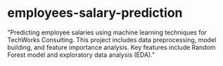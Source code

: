 # employees-salary-prediction
"Predicting employee salaries using machine learning techniques for TechWorks Consulting. This project includes data preprocessing, model building, and feature importance analysis. Key features include Random Forest model and exploratory data analysis (EDA)."

